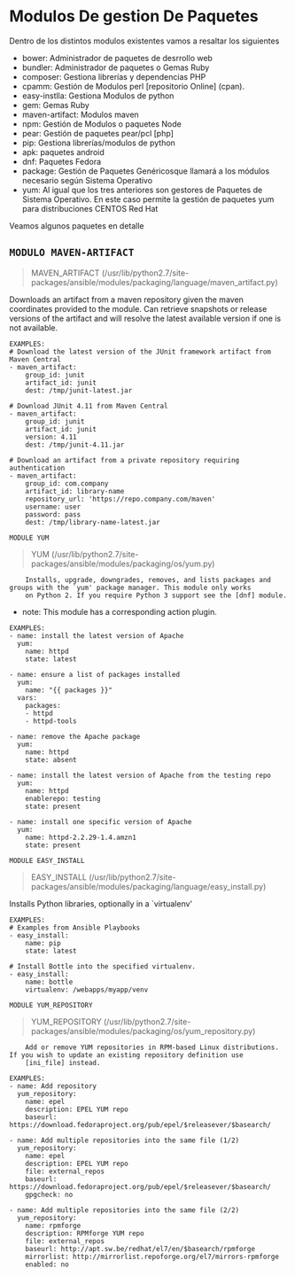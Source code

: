 Modulos De gestion De Paquetes
===

Dentro de los distintos modulos existentes vamos a resaltar los siguientes

- bower: Administrador de paquetes de desrrollo web
- bundler: Administrador de paquetes o Gemas Ruby
- composer: Gestiona librerías y dependencias PHP
- cpamm: Gestión de Modulos perl [repositorio Online] (cpan).
- easy-instlla: Gestiona Modulos de python
- gem: Gemas Ruby
- maven-artifact: Modulos maven
- npm: Gestión de Modulos o paquetes Node
- pear: Gestión de paquetes pear/pcl [php]
- pip: Gestiona librerías/modulos de python
- apk: paquetes android
- dnf: Paquetes Fedora
- package: Gestión de Paquetes Genéricosque llamará a los módulos necesario según Sistema Operativo
- yum: Al igual que los tres anteriores son gestores de Paquetes de Sistema Operativo. En este caso permite la gestión de paquetes yum para distribuciones CENTOS Red Hat


Veamos algunos paquetes en detalle

`MODULO MAVEN-ARTIFACT`
---
> MAVEN_ARTIFACT    (/usr/lib/python2.7/site-packages/ansible/modules/packaging/language/maven_artifact.py)

Downloads an artifact from a maven repository given the maven coordinates provided to the module. Can retrieve snapshots or release versions of the artifact and will resolve the latest available version if one is not available.


```
EXAMPLES:                                                                                                    
# Download the latest version of the JUnit framework artifact from Maven Central                             
- maven_artifact:                                                                                            
    group_id: junit                                                                                          
    artifact_id: junit                                                                                       
    dest: /tmp/junit-latest.jar                                                                              
                                                                                                             
# Download JUnit 4.11 from Maven Central                                                                     
- maven_artifact:                                                                                            
    group_id: junit                                                                                          
    artifact_id: junit                                                                                       
    version: 4.11                                                                                            
    dest: /tmp/junit-4.11.jar                                                                                
                                                                                                             
# Download an artifact from a private repository requiring authentication                                    
- maven_artifact:                                                                                            
    group_id: com.company                                                                                    
    artifact_id: library-name                                                                                
    repository_url: 'https://repo.company.com/maven'                                                         
    username: user                                                                                           
    password: pass                                                                                           
    dest: /tmp/library-name-latest.jar                                                                       
```


`MODULE YUM`

> YUM    (/usr/lib/python2.7/site-packages/ansible/modules/packaging/os/yum.py)

        Installs, upgrade, downgrades, removes, and lists packages and groups with the `yum' package manager. This module only works
        on Python 2. If you require Python 3 support see the [dnf] module.

  * note: This module has a corresponding action plugin.
```
EXAMPLES:
- name: install the latest version of Apache
  yum:
    name: httpd
    state: latest

- name: ensure a list of packages installed
  yum:
    name: "{{ packages }}"
  vars:
    packages:
    - httpd
    - httpd-tools

- name: remove the Apache package
  yum:
    name: httpd
    state: absent

- name: install the latest version of Apache from the testing repo
  yum:
    name: httpd
    enablerepo: testing
    state: present

- name: install one specific version of Apache
  yum:
    name: httpd-2.2.29-1.4.amzn1
    state: present

```


`MODULE EASY_INSTALL`

> EASY_INSTALL    (/usr/lib/python2.7/site-packages/ansible/modules/packaging/language/easy_install.py)

Installs Python libraries, optionally in a `virtualenv'

```
EXAMPLES:
# Examples from Ansible Playbooks
- easy_install:
    name: pip
    state: latest

# Install Bottle into the specified virtualenv.
- easy_install:
    name: bottle
    virtualenv: /webapps/myapp/venv
```

`MODULE YUM_REPOSITORY`

> YUM_REPOSITORY    (/usr/lib/python2.7/site-packages/ansible/modules/packaging/os/yum_repository.py)

        Add or remove YUM repositories in RPM-based Linux distributions. If you wish to update an existing repository definition use
        [ini_file] instead.


```
EXAMPLES:
- name: Add repository
  yum_repository:
    name: epel
    description: EPEL YUM repo
    baseurl: https://download.fedoraproject.org/pub/epel/$releasever/$basearch/

- name: Add multiple repositories into the same file (1/2)
  yum_repository:
    name: epel
    description: EPEL YUM repo
    file: external_repos
    baseurl: https://download.fedoraproject.org/pub/epel/$releasever/$basearch/
    gpgcheck: no

- name: Add multiple repositories into the same file (2/2)
  yum_repository:
    name: rpmforge
    description: RPMforge YUM repo
    file: external_repos
    baseurl: http://apt.sw.be/redhat/el7/en/$basearch/rpmforge
    mirrorlist: http://mirrorlist.repoforge.org/el7/mirrors-rpmforge
    enabled: no
```